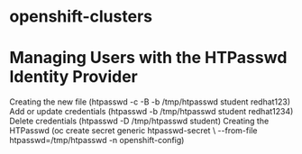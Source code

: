 # openshift-clusters
# Managing Users with the HTPasswd Identity Provider
Creating the new file (htpasswd -c -B -b /tmp/htpasswd student redhat123)
Add or update credentials (htpasswd -b /tmp/htpasswd student redhat1234)
Delete credentials (htpasswd -D /tmp/htpasswd student)
Creating the HTPasswd (oc create secret generic htpasswd-secret \ --from-file htpasswd=/tmp/htpasswd -n openshift-config)
